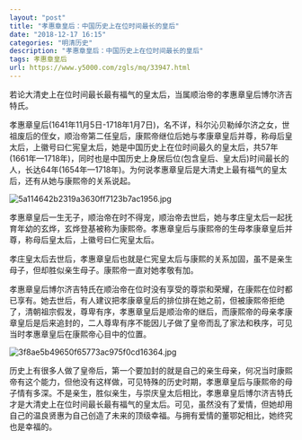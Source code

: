 ```yaml
---
layout: "post"
title: "孝惠章皇后：中国历史上在位时间最长的皇后"
date: "2018-12-17 16:15"
categories: "明清历史"
description: "孝惠章皇后：中国历史上在位时间最长的皇后"
tags: 孝惠章皇后
url: https://www.y5000.com/zgls/mq/33947.html
---
```






若论大清史上在位时间最长最有福气的皇太后，当属顺治帝的孝惠章皇后博尔济吉特氏。

孝惠章皇后(1641年11月5日-1718年1月7日)，名不详，科尔沁贝勒绰尔济之女，世祖废后的侄女，顺治帝第二任皇后，康熙帝继位后她与孝康章皇后并尊，称母后皇太后，上徽号曰仁宪皇太后，她是中国历史上在位时间最久的皇太后，共57年(1661年—1718年)，同时也是中国历史上身居后位(包含皇后、皇太后)时间最长的人，长达64年(1654年—1718年)。为何说孝惠章皇后是大清史上最有福气的皇太后，还有从她与康熙帝的关系说起。

![5a114642b2319a3630ff7123b7ac1956.jpg](https://img.y5000.com/uploads/allimg/180930/5a114642b2319a3630ff7123b7ac1956.jpg)

孝惠章皇后一生无子，顺治帝在时不得宠，顺治帝去世后，她与孝庄皇太后一起抚育年幼的玄烨，玄烨登基被称为康熙帝。孝惠章皇后与康熙帝的生母孝康章皇后并尊，称母后皇太后，上徽号曰仁宪皇太后。

孝庄皇太后去世后，孝惠章皇后也就是仁宪皇太后与康熙的关系加固，虽不是亲生母子，但却胜似亲生母子。康熙帝一直对她孝敬有加。

孝惠章皇后博尔济吉特氏在顺治帝在位时没有享受的尊崇和荣耀，在康熙在位时都已享有。她去世后，有人建议把孝康章皇后的排位排在她之前，但被康熙帝拒绝了，清朝祖宗假发，尊卑有序，孝惠章皇后是顺治帝的继后，而康熙帝的母亲孝康章皇后是后来追封的，二人尊卑有序不能因儿子做了皇帝而乱了家法和秩序，可见当时孝惠章皇后在康熙帝心目中的位置。

![3f8ae5b49650f65773ac975f0cd16364.jpg](https://img.y5000.com/uploads/allimg/180930/3f8ae5b49650f65773ac975f0cd16364.jpg)

历史上有很多人做了皇帝后，第一个要加封的就是自己的亲生母亲，何况当时康熙帝有这个能力，但他没有这样做，可见特殊的历史时期，孝惠章皇后与康熙帝的母子情有多深。不是亲生，胜似亲生，与崇庆皇太后相比，孝惠章皇后博尔济吉特氏才是大清史上在位时间最长最有福气的皇太后。可见，虽然没有了爱情，但她却用自己的温良贤惠为自己创造了未来的顶级幸福。与拥有爱情的董鄂妃相比，她终究也是幸福的。

  
